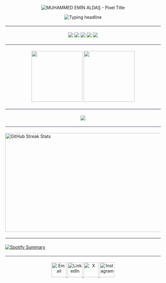 
<p align="center">
  <img
    src="https://readme-typing-svg.demolab.com?font=Press+Start+2P&size=24&duration=1&pause=999999999&color=38BDF8&center=true&vCenter=true&width=1200&height=70&lines=MUHAMMED+EMIN+ALDA%C5%9E"
    alt="MUHAMMED EMİN ALDAŞ - Pixel Title"
  />
</p>

<p align="center">
  <img
    src="https://readme-typing-svg.demolab.com?font=Press+Start+2P&size=14&duration=3000&pause=800&color=a1accc&center=true&vCenter=true&width=1000&lines=Software+Engineering+Student;Frontend+Developer;Always+Learning"
    alt="Typing headline"
  />
</p>

<hr style="border: 0; height: 1px; background: #1e293b; margin: 20px 0;" />

<p align="center">
  <!-- 🔵 Lacivert Arka Plan - Mavi Tonlar -->
  <img src="https://skillicons.dev/icons?i=ts,react,nextjs,postgres,sqlite" />

  <!-- 🟡 Lacivert Arka Plan - Sarı / Turuncu Tonlar -->
  <img src="https://skillicons.dev/icons?i=js,redis" />

  <!-- 🟢 Lacivert Arka Plan - Yeşil Tonlar -->
  <img src="https://skillicons.dev/icons?i=angular,tailwind,nodejs,express,mongodb" />

  <!-- 🟣 Lacivert Arka Plan - Mor & Koyu Tonlar -->
  <img src="https://skillicons.dev/icons?i=python,java,cpp,flask,fastapi,django,mysql" />

  <!-- 🎨 Düz Renk Arka Planlılar -->
  <img src="https://skillicons.dev/icons?i=docker,git,github,linux,nginx,postman,vscode,figma" />
</p>

<hr style="border: 0; height: 1px; background: #1e293b; margin: 20px 0;" />

<div align="center">
  <!-- GitHub Stats -->
  <img height="165" src="https://github-readme-stats.vercel.app/api?username=eminaldas&show_icons=true&theme=tokyonight&hide_border=true&title_color=38bdf8&icon_color=38bdf8&text_color=94a3b8&bg_color=0d1117" />
  
  <!-- Streak Stats -->
  <img height="165" src="https://streak-stats.demolab.com?user=eminaldas&theme=tokyonight&hide_border=true&ring=38bdf8&currStreakLabel=38bdf8&sideLabels=94a3b8&background=0d1117" />
  
</div>
<hr style="border: 0; height: 1px; background: #1e293b; margin: 20px 0;" />

<p align="center">
  <img src="https://github-profile-trophy.vercel.app/?username=eminaldas&theme=algolia&no-bg=false&no-frame=true&column=6&title=Commits,PullRequest,Repositories,Stars,Followers,Issues" />
</p>
<hr style="border: 0; height: 1px; background: #1e293b; margin: 20px 0;" />


<a href="https://github-streak-stats-gray.vercel.app/user/eminaldas">
  <img src="https://github-streak-stats-gray.vercel.app/api/github/eminaldas/svg" alt="GitHub Streak Stats" width="1000" height="320" />
</a>
<hr style="border: 0; height: 1px; background: #1e293b; margin: 20px 0;" />

[![Spotify Summary](https://spotify-for-readme-pi.vercel.app/api/spotify/31af5d6djtktyhfpk4glrdogbqaq)](https://open.spotify.com/user/31af5d6djtktyhfpk4glrdogbqaq)
 <hr style="border: 0; height: 1px; background: #1e293b; margin: 20px 0;" />
           
<p align="center">
  <a href="mailto:eminaldas575@gmail.com">
    <img src="https://skillicons.dev/icons?i=gmail" width="48" alt="Email"/>
  </a>
  <a href="https://www.linkedin.com/in/muhammedeminaldas">
    <img src="https://skillicons.dev/icons?i=linkedin" width="48" alt="LinkedIn"/>
  </a>
  <a href="https://x.com/AldsEmin">
    <img src="https://skillicons.dev/icons?i=twitter" width="48" alt="X"/>
  </a>
  <a href="https://www.instagram.com/eminalds/">
    <img src="https://skillicons.dev/icons?i=instagram" width="48" alt="Instagram"/>
  </a>
</p>


